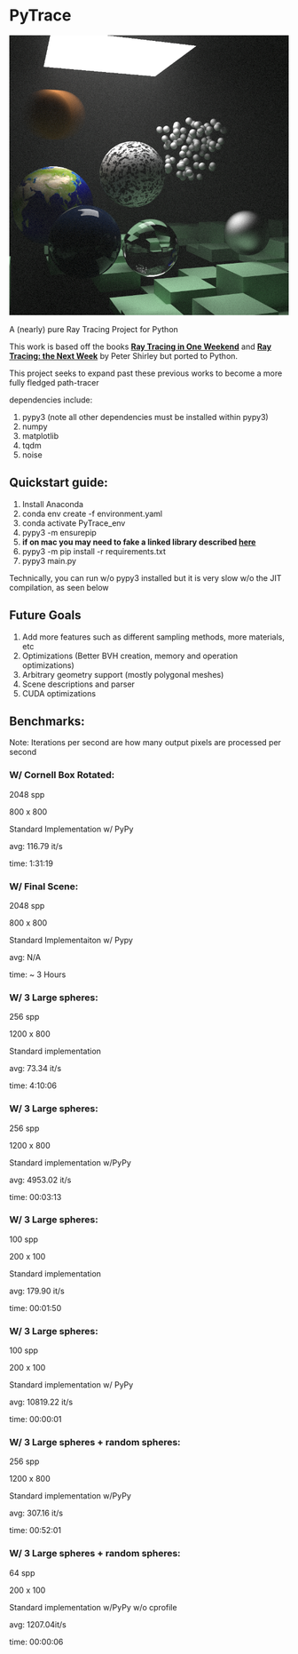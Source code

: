 # PyTrace

![image2](./references/final_scene.png)

A (nearly) pure Ray Tracing Project for Python

This work is based off the books **[Ray Tracing in One Weekend](https://github.com/RayTracing/raytracinginoneweekend)** and **[Ray Tracing: the Next Week](https://github.com/RayTracing/raytracingthenextweek)** by Peter Shirley but ported to Python. 

This project seeks to expand past these previous works to become a more fully fledged path-tracer


dependencies include: 
1. pypy3 (note all other dependencies must be installed within pypy3)
2. numpy 
3. matplotlib
4. tqdm
5. noise

## Quickstart guide: 
1. Install Anaconda
2. conda env create -f environment.yaml
3. conda activate PyTrace_env
4. pypy3 -m ensurepip
5. **if on mac you may need to fake a linked library described [here](https://bitbucket.org/pypy/pypy/issues/2942/unable-to-install-numpy-with-pypy3-on)**
6. pypy3 -m pip install -r requirements.txt
7. pypy3 main.py 

Technically, you can run w/o pypy3 installed but it is very slow w/o the JIT compilation, as seen below 

## Future Goals

1. Add more features such as different sampling methods, more materials, etc
2. Optimizations (Better BVH creation, memory and operation optimizations)
3. Arbitrary geometry support (mostly polygonal meshes)
4. Scene descriptions and parser
5. CUDA optimizations


## Benchmarks: 
Note: Iterations per second are how many output pixels are processed per second 
 
### W/ Cornell Box Rotated: 
2048 spp

800 x 800

Standard Implementation w/ PyPy

avg: 116.79 it/s

time: 1:31:19

### W/ Final Scene: 
2048 spp

800 x 800

Standard Implementaiton w/ Pypy

avg: N/A 

time: ~ 3 Hours

### W/ 3 Large spheres: 
256 spp 

1200 x 800 


Standard implementation

avg:  73.34 it/s 

time: 4:10:06

### W/ 3 Large spheres: 
256 spp 

1200 x 800 

Standard implementation w/PyPy

avg:  4953.02 it/s 

time: 00:03:13  

### W/ 3 Large spheres: 
100 spp 

200 x 100

Standard implementation

avg: 179.90 it/s

time: 00:01:50

### W/ 3 Large spheres: 
100 spp 

200 x 100 

Standard implementation w/ PyPy

avg: 10819.22 it/s

time: 00:00:01


### W/ 3 Large spheres + random spheres: 
256 spp 

1200 x 800 

Standard implementation w/PyPy

avg:  307.16 it/s

time: 00:52:01 

### W/ 3 Large spheres + random spheres:
64 spp

200 x 100 

Standard implementation w/PyPy w/o cprofile

avg: 1207.04it/s

time: 00:00:06


